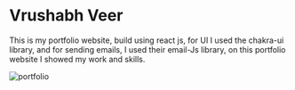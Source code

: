 # Vrushabh Veer
This is my portfolio website, build using react js, for UI I used the chakra-ui library, and for sending emails, I used their email-Js library, on this portfolio website I showed my work and skills.

![portfolio](https://github.com/VrushabhVeer/VrushabhVeer.github.io/assets/99570200/9f2b39fa-71c7-4771-8237-4a90d5713cc1)
